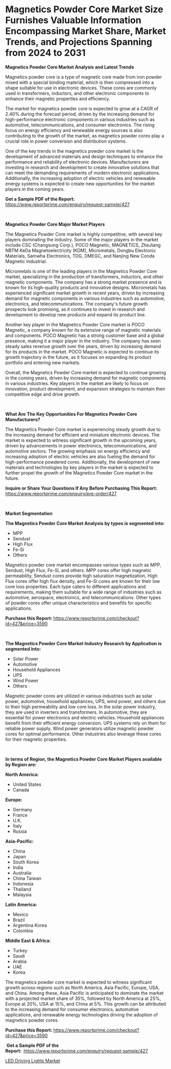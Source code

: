 <p><h1>Magnetics Powder Core Market Size Furnishes Valuable Information Encompassing Market Share, Market Trends, and Projections Spanning from 2024 to 2031</h1></p><p><strong>Magnetics Powder Core Market Analysis and Latest Trends</strong></p>
<p><p>Magnetics powder core is a type of magnetic core made from iron powder mixed with a special binding material, which is then compressed into a shape suitable for use in electronic devices. These cores are commonly used in transformers, inductors, and other electronic components to enhance their magnetic properties and efficiency.</p><p>The market for magnetics powder core is expected to grow at a CAGR of 2.40% during the forecast period, driven by the increasing demand for high-performance electronic components in various industries such as automotive, telecommunications, and consumer electronics. The rising focus on energy efficiency and renewable energy sources is also contributing to the growth of the market, as magnetics powder cores play a crucial role in power conversion and distribution systems.</p><p>One of the key trends in the magnetics powder core market is the development of advanced materials and design techniques to enhance the performance and reliability of electronic devices. Manufacturers are investing in research and development to create innovative solutions that can meet the demanding requirements of modern electronic applications. Additionally, the increasing adoption of electric vehicles and renewable energy systems is expected to create new opportunities for the market players in the coming years.</p></p>
<p><strong>Get a Sample PDF of the Report:&nbsp;</strong> <a href="https://www.reportprime.com/enquiry/request-sample/427">https://www.reportprime.com/enquiry/request-sample/427</a></p>
<p>&nbsp;</p>
<p><strong>Magnetics Powder Core Major Market Players</strong></p>
<p><p>The Magnetics Powder Core market is highly competitive, with several key players dominating the industry. Some of the major players in the market include CSC (Changsung Corp.), POCO Magnetic, MAGNETICS, ZheJiang NBTM KeDa Magnetoelectricity (KDM), Micrometals, Dongbu Electronic Materials, Samwha Electronics, TDG, DMEGC, and Nanjing New Conda Magnetic Industrial.</p><p>Micrometals is one of the leading players in the Magnetics Powder Core market, specializing in the production of transformers, inductors, and other magnetic components. The company has a strong market presence and is known for its high-quality products and innovative designs. Micrometals has experienced significant market growth in recent years, driven by increasing demand for magnetic components in various industries such as automotive, electronics, and telecommunications. The company's future growth prospects look promising, as it continues to invest in research and development to develop new products and expand its product line.</p><p>Another key player in the Magnetics Powder Core market is POCO Magnetic, a company known for its extensive range of magnetic materials and components. POCO Magnetic has a strong customer base and a global presence, making it a major player in the industry. The company has seen steady sales revenue growth over the years, driven by increasing demand for its products in the market. POCO Magnetic is expected to continue its growth trajectory in the future, as it focuses on expanding its product portfolio and entering new markets.</p><p>Overall, the Magnetics Powder Core market is expected to continue growing in the coming years, driven by increasing demand for magnetic components in various industries. Key players in the market are likely to focus on innovation, product development, and expansion strategies to maintain their competitive edge and drive growth.</p></p>
<p>&nbsp;</p>
<p><strong>What Are The Key Opportunities For Magnetics Powder Core Manufacturers?</strong></p>
<p><p>The Magnetics Powder Core market is experiencing steady growth due to the increasing demand for efficient and miniature electronic devices. The market is expected to witness significant growth in the upcoming years, driven by advancements in power electronics, telecommunications, and automotive sectors. The growing emphasis on energy efficiency and increasing adoption of electric vehicles are also fueling the demand for high-performance powdered cores. Additionally, the development of new materials and technologies by key players in the market is expected to further propel the growth of the Magnetics Powder Core market in the future.</p></p>
<p><strong>Inquire or Share Your Questions If Any Before Purchasing This Report:</strong> <a href="https://www.reportprime.com/enquiry/pre-order/427">https://www.reportprime.com/enquiry/pre-order/427</a></p>
<p>&nbsp;</p>
<p><strong>Market Segmentation</strong></p>
<p><strong>The Magnetics Powder Core Market Analysis by types is segmented into:</strong></p>
<p><ul><li>MPP</li><li>Sendust</li><li>High Flux</li><li>Fe-Si</li><li>Others</li></ul></p>
<p><p>Magnetics powder core market encompasses various types such as MPP, Sendust, High Flux, Fe-Si, and others. MPP cores offer high magnetic permeability, Sendust cores provide high saturation magnetization, High Flux cores offer high flux density, and Fe-Si cores are known for their low core loss properties. Each type caters to different applications and requirements, making them suitable for a wide range of industries such as automotive, aerospace, electronics, and telecommunications. Other types of powder cores offer unique characteristics and benefits for specific applications.</p></p>
<p><strong>Purchase this Report:&nbsp;</strong><a href="https://www.reportprime.com/checkout?id=427&price=3590">https://www.reportprime.com/checkout?id=427&price=3590</a></p>
<p>&nbsp;</p>
<p><strong>The Magnetics Powder Core Market Industry Research by Application is segmented into:</strong></p>
<p><ul><li>Solar Power</li><li>Automotive</li><li>Household Appliances</li><li>UPS</li><li>Wind Power</li><li>Others</li></ul></p>
<p><p>Magnetic powder cores are utilized in various industries such as solar power, automotive, household appliances, UPS, wind power, and others due to their high permeability and low core loss. In the solar power industry, they are used in inverters and transformers. In automotive, they are essential for power electronics and electric vehicles. Household appliances benefit from their efficient energy conversion. UPS systems rely on them for reliable power supply. Wind power generators utilize magnetic powder cores for optimal performance. Other industries also leverage these cores for their magnetic properties.</p></p>
<p>&nbsp;</p>
<p><strong>In terms of Region, the Magnetics Powder Core Market Players available by Region are:</strong></p>
<p>
    <p> <strong> North America: </strong>
        <ul>
            <li>United States</li>
            <li>Canada</li>
        </ul>
        </p> 
    <p> <strong> Europe: </strong>
        <ul>
            <li>Germany</li>
            <li>France</li>
            <li>U.K.</li>
            <li>Italy</li>
            <li>Russia</li>
        </ul>
        </p> 
    <p> <strong> Asia-Pacific: </strong>
        <ul>
            <li>China</li>
            <li>Japan</li>
            <li>South Korea</li>
            <li>India</li>
            <li>Australia</li>
            <li>China Taiwan</li>
            <li>Indonesia</li>
            <li>Thailand</li>
            <li>Malaysia</li>
        </ul>
        </p> 
    <p> <strong> Latin America: </strong>
        <ul>
            <li>Mexico</li>
            <li>Brazil</li>
            <li>Argentina Korea</li>
            <li>Colombia</li>
        </ul>
        </p> 
    <p> <strong> Middle East & Africa: </strong>
        <ul>
            <li>Turkey</li>
            <li>Saudi</li>
            <li>Arabia</li>
            <li>UAE</li>
            <li>Korea</li>
        </ul>
    </p>
    </p>
<p><p>The magnetics powder core market is expected to witness significant growth across regions such as North America, Asia Pacific, Europe, USA, and China. Among these, Asia Pacific is anticipated to dominate the market with a projected market share of 35%, followed by North America at 25%, Europe at 20%, USA at 15%, and China at 5%. This growth can be attributed to the increasing demand for consumer electronics, automotive applications, and renewable energy technologies driving the adoption of magnetics powder cores.</p></p>
<p><strong>Purchase this Report: </strong><a href="https://www.reportprime.com/checkout?id=427&price=3590">https://www.reportprime.com/checkout?id=427&price=3590</a></p>
<p>&nbsp;<strong>Get a Sample PDF of the Report:&nbsp;&nbsp;</strong><a href="https://www.reportprime.com/enquiry/request-sample/427">https://www.reportprime.com/enquiry/request-sample/427</a></p>
<p><strong></strong></p>
<p><p><a href="https://nifty-kite-d51.notion.site/LED-Driving-Lights-Market-Offer-Valuable-Insights-into-Market-Size-Market-Share-Market-Trends-and-85438ff40b874b0a9fb81e05c33bbb13">LED Driving Lights Market</a></p></p>